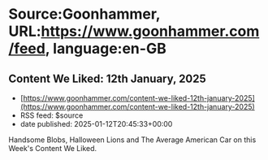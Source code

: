 # Source:Goonhammer, URL:https://www.goonhammer.com/feed, language:en-GB

## Content We Liked: 12th January, 2025
 - [https://www.goonhammer.com/content-we-liked-12th-january-2025](https://www.goonhammer.com/content-we-liked-12th-january-2025)
 - RSS feed: $source
 - date published: 2025-01-12T20:45:33+00:00

Handsome Blobs, Halloween Lions and The Average American Car on this Week's Content We Liked.

